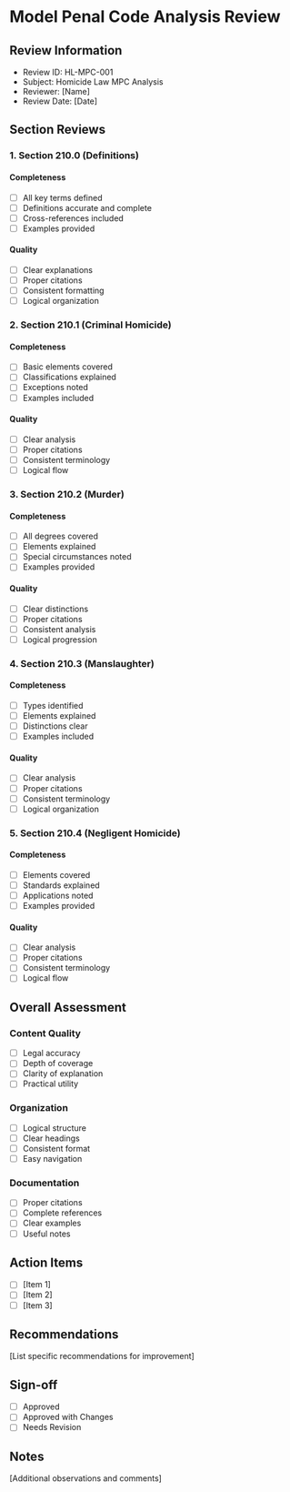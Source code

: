 # Model Penal Code Analysis Review

## Review Information
- Review ID: HL-MPC-001
- Subject: Homicide Law MPC Analysis
- Reviewer: [Name]
- Review Date: [Date]

## Section Reviews

### 1. Section 210.0 (Definitions)
#### Completeness
- [ ] All key terms defined
- [ ] Definitions accurate and complete
- [ ] Cross-references included
- [ ] Examples provided

#### Quality
- [ ] Clear explanations
- [ ] Proper citations
- [ ] Consistent formatting
- [ ] Logical organization

### 2. Section 210.1 (Criminal Homicide)
#### Completeness
- [ ] Basic elements covered
- [ ] Classifications explained
- [ ] Exceptions noted
- [ ] Examples included

#### Quality
- [ ] Clear analysis
- [ ] Proper citations
- [ ] Consistent terminology
- [ ] Logical flow

### 3. Section 210.2 (Murder)
#### Completeness
- [ ] All degrees covered
- [ ] Elements explained
- [ ] Special circumstances noted
- [ ] Examples provided

#### Quality
- [ ] Clear distinctions
- [ ] Proper citations
- [ ] Consistent analysis
- [ ] Logical progression

### 4. Section 210.3 (Manslaughter)
#### Completeness
- [ ] Types identified
- [ ] Elements explained
- [ ] Distinctions clear
- [ ] Examples included

#### Quality
- [ ] Clear analysis
- [ ] Proper citations
- [ ] Consistent terminology
- [ ] Logical organization

### 5. Section 210.4 (Negligent Homicide)
#### Completeness
- [ ] Elements covered
- [ ] Standards explained
- [ ] Applications noted
- [ ] Examples provided

#### Quality
- [ ] Clear analysis
- [ ] Proper citations
- [ ] Consistent terminology
- [ ] Logical flow

## Overall Assessment

### Content Quality
- [ ] Legal accuracy
- [ ] Depth of coverage
- [ ] Clarity of explanation
- [ ] Practical utility

### Organization
- [ ] Logical structure
- [ ] Clear headings
- [ ] Consistent format
- [ ] Easy navigation

### Documentation
- [ ] Proper citations
- [ ] Complete references
- [ ] Clear examples
- [ ] Useful notes

## Action Items
- [ ] [Item 1]
- [ ] [Item 2]
- [ ] [Item 3]

## Recommendations
[List specific recommendations for improvement]

## Sign-off
- [ ] Approved
- [ ] Approved with Changes
- [ ] Needs Revision

## Notes
[Additional observations and comments] 